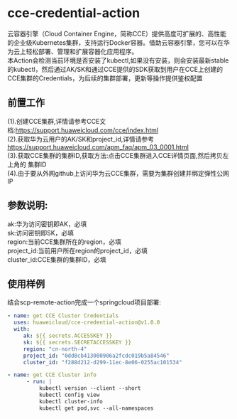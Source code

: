 # cce-credential-action
云容器引擎（Cloud Container Engine，简称CCE）提供高度可扩展的、高性能的企业级Kubernetes集群，支持运行Docker容器。借助云容器引擎，您可以在华为云上轻松部署、管理和扩展容器化应用程序。  
本Action会检测当前环境是否安装了kubectl,如果没有安装，则会安装最新stable的kubectl，然后通过AK/SK和通过CCE提供的SDK获取到用户在CCE上创建的CCE集群的Credentials，为后续的集群部署，更新等操作提供鉴权配置

## **前置工作**
(1).创建CCE集群,详情请参考CCE文档:https://support.huaweicloud.com/cce/index.html  
(2).获取华为云用户的AK/SK和project_id,详情请参考 https://support.huaweicloud.com/apm_faq/apm_03_0001.html  
(3).获取CCE集群的集群ID,获取方法:点击CCE集群进入CCE详情页面,然后拷贝左上角的 集群ID  
(4).由于要从外网github上访问华为云CCE集群，需要为集群创建并绑定弹性公网IP

## **参数说明:**
ak:华为访问密钥即AK，必填  
sk:访问密钥即SK，必填  
region:当前CCE集群所在的region，必填  
project_id:当前用户所在region的project_id，必填  
cluster_id:CCE集群的集群ID，必填  

## **使用样例**
结合scp-remote-action完成一个springcloud项目部署:
```yaml
- name: get CCE Cluster Credentials
  uses: huaweicloud/cce-credential-action@v1.0.0
  with:
     ak: ${{ secrets.ACCESSKEY }}
     sk: ${{ secrets.SECRETACCESSKEY }}
     region: "cn-north-4"
     project_id: "0dd8cb413000906a2fcdc019b5a84546"
     cluster_id: "f288d212-d299-11ec-8e06-0255ac101534"

- name: get CCE Cluster info
      - run: |
          kubectl version --client --short
          kubectl config view
          kubectl cluster-info
          kubectl get pod,svc --all-namespaces
```
